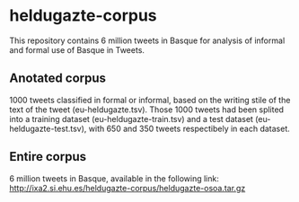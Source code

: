 # heldugazte-corpus
This repository contains 6 million tweets in Basque for analysis of informal and formal use of Basque in Tweets.

## Anotated corpus 
1000 tweets classified in formal or informal, based on the writing stile of the text of the tweet (eu-heldugazte.tsv).
Those 1000 tweets had been splited into a training dataset (eu-heldugazte-train.tsv) and a test dataset (eu-heldugazte-test.tsv), with 650 and 350 tweets respectibely in each dataset.

## Entire corpus
6 million tweets in Basque, available in the following link: http://ixa2.si.ehu.es/heldugazte-corpus/heldugazte-osoa.tar.gz
